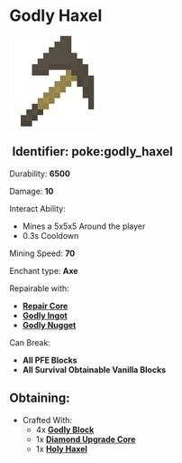 # Godly Haxel

![](https://github.com/ItsMePok/PFE/blob/wikiAssets/wikiMain/godly_haxel.png?raw=true)

## <img src="https://minecraft.wiki/images/Name_Tag_JE2_BE2.png?cbdc1" alt="" data-size="line"> Identifier: **poke:godly\_haxel**

Durability: **6500**

Damage: **10**

Interact Ability:

* Mines a 5x5x5 Around the player
* 0.3s Cooldown

Mining Speed: **70**

Enchant type: **Axe**

Repairable with:

* [**Repair Core**](https://pfewiki.gitbook.io/home/items/cores/repair-core)
* [**Godly Ingot**](https://pfewiki.gitbook.io/home/items/ingots/godly-ingot)
* [**Godly Nugget**](https://pfewiki.gitbook.io/home/items/nuggets/godly-nugget)

Can Break:

* **All PFE Blocks**
* **All Survival Obtainable Vanilla Blocks**

## Obtaining:

* Crafted With:
  * 4x [**Godly Block**](https://github.com/ItsMePok/PFE/wiki/Godly-Block)
  * 1x [**Diamond Upgrade Core**](https://github.com/ItsMePok/PFE/wiki/Diamond-Upgrade-Core)
  * 1x [**Holy Haxel**](https://github.com/ItsMePok/PFE/wiki/Holy-Haxel)
